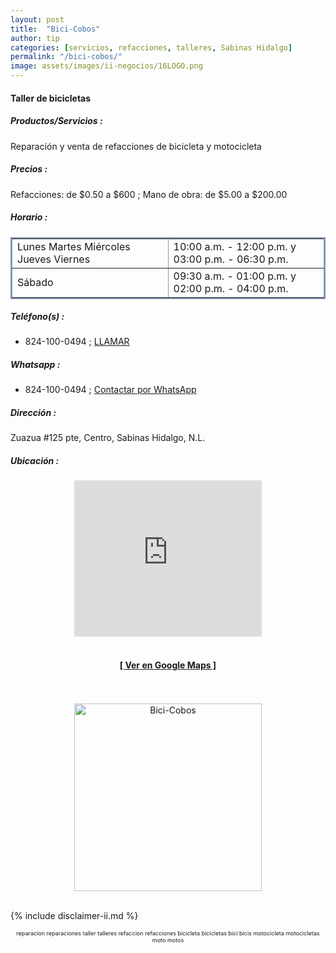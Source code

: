 ```yaml
---
layout: post
title:  "Bici-Cobos"
author: tip
categories: [servicios, refacciones, talleres, Sabinas Hidalgo]
permalink: "/bici-cobos/"
image: assets/images/ii-negocios/16LOGO.png
---
```

#### Taller de bicicletas

##### Productos/Servicios :

Reparación y venta de refacciones de bicicleta y motocicleta

##### Precios :

Refacciones: de $0.50 a $600 ; Mano de obra: de $5.00 a $200.00

##### Horario :

<table border="2" bordercolor="#8299b3" cellpadding="4" cellspacing="5">
<colgroup>
    <col width="50%" />
    <col width="50%" />
</colgroup>
    <tbody>
        <tr>
            <td>Lunes Martes Miércoles Jueves Viernes</td>
            <td>10:00 a.m. - 12:00 p.m. y <br />03:00 p.m. - 06:30 p.m.</td>
        </tr>
        <tr>
            <td>Sábado</td>
            <td>09:30 a.m. - 01:00 p.m. y <br />02:00 p.m. - 04:00 p.m.</td>
        </tr>
    </tbody>
</table>

##### Teléfono(s) :

- 824-100-0494 ; [LLAMAR][Tel1]

##### Whatsapp :

- 824-100-0494 ; [Contactar por WhatsApp][WA1]


[Tel1]: tel:+528241000494

[WA1]: https://wa.me/528241000494?text=Hola,%20saludos%20desde%20PiiDO

##### Dirección :

Zuazua #125 pte, Centro, Sabinas Hidalgo, N.L.

##### Ubicación :

<!--..... MAPAS .....-->
<center>
    <iframe allowfullscreen="" aria-hidden="false" frameborder="0" height="250" src="https://www.google.com/maps/embed?pb=!1m18!1m12!1m3!1d527.9961089144606!2d-100.17950244755544!3d26.506187977928676!2m3!1f0!2f0!3f0!3m2!1i1024!2i768!4f13.1!3m3!1m2!1s0x86623fec9eacb85d%3A0xce39baa73770c579!2sMotopartes%20y%20Bicicletas%20Cobos!5e0!3m2!1sen!2smx!4v1598503287977!5m2!1sen!2smx" style="border: 0;" tabindex="0" width="300"></iframe><!--//CAMBIAR : width="300" height="250" acá arriba ^^-->
    <br />
	<br />
	<a href="https://goo.gl/maps/cvq5MsyVkUfNXi1j6" target="_blank"><h4>[ Ver en Google Maps ]</h4></a><!--//CAMBIAR únicamente URL aquí-->
	<br />
	<br />
</center>
<!--..... /MAPAS .....-->

<!-- ===== 2da IMAGEN ===== --> 
<center>
    <img src="{{ site.baseurl }}/assets/images/ii-negocios/16producto.png" alt="Bici-Cobos" style="height: 300px;"/>
</center>

<br />

<!-- Disclaimer & palabras clave
================================================== -->
{% include disclaimer-ii.md %}
<center>
	<span style="font-size: xx-small;">
		<!--Palabras Clave-->reparacion reparaciones taller talleres refaccion refacciones bicicleta bicicletas bici bicis motocicleta motocicletas moto motos
	</span>
</center>



<!-- END
================================================== -->